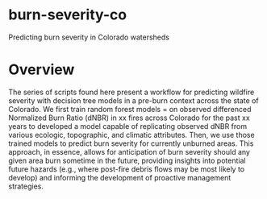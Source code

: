 # burn-severity-co
Predicting burn severity in Colorado watersheds

# Overview

The series of scripts found here present a workflow for predicting wildfire severity with decision tree models in a pre-burn context across the state of Colorado.  We first train random forest models = on observed differenced Normalized Burn Ratio (dNBR) in xx fires across Colorado for the past xx years to developed a model capable of replicating observed dNBR from various ecologic, topographic, and climatic attributes. Then, we use those trained models to predict burn severity for currently unburned areas. This approach, in essence, allows for anticipation of burn severity should any given area burn sometime in the future, providing insights into potential future hazards (e.g., where post-fire debris flows may be most likely to develop) and informing the development of proactive management strategies. 